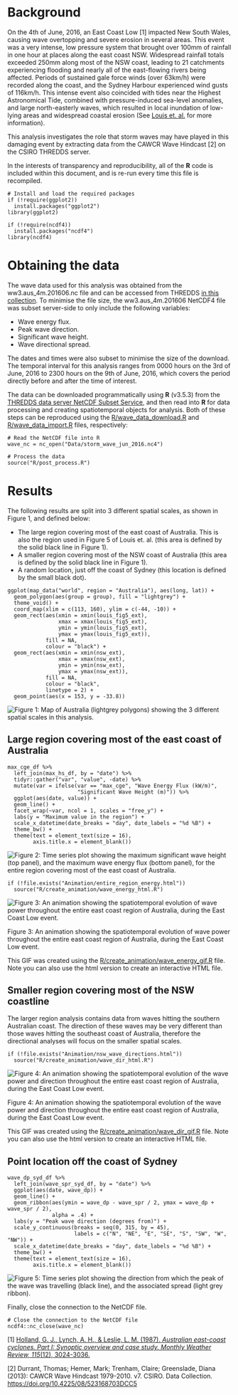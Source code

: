 Background
==========

On the 4th of June, 2016, an East Coast Low [1] impacted New South
Wales, causing wave overtopping and severe erosion in several areas.
This event was a very intense, low pressure system that brought over
100mm of rainfall in one hour at places along the east coast NSW.
Widespread rainfall totals exceeded 250mm along most of the NSW coast,
leading to 21 catchments experiencing flooding and nearly all of the
east-flowing rivers being affected. Periods of sustained gale force
winds (over 63km/h) were recorded along the coast, and the Sydney
Harbour experienced wind gusts of 116km/h. This intense event also
coincided with tides near the Highest Astronomical Tide, combined with
pressure-induced sea-level anomalies, and large north-easterly waves,
which resulted in local inundation of low-lying areas and widespread
coastal erosion (See [Louis et.
al.](https://www.mhl.nsw.gov.au/data/realtime/wave/docs//2016NSWCoastalConferenceLouisCourieletal_Final.pdf)
for more information).

This analysis investigates the role that storm waves may have played in
this damaging event by extracting data from the CAWCR Wave Hindcast [2]
on the CSIRO THREDDS server.

In the interests of transparency and reproducibility, all of the **R**
code is included within this document, and is re-run every time this
file is recompiled.

    # Install and load the required packages
    if (!require(ggplot2)) 
      install.packages("ggplot2")
    library(ggplot2)

    if (!require(ncdf4))
      install.packages("ncdf4")
    library(ncdf4)

Obtaining the data
==================

The wave data used for this analysis was obtained from the
ww3.aus\_4m.201606.nc file and can be accessed from THREDDS [in this
collection](http://data-cbr.csiro.au/thredds/catalog/catch_all/CMAR_CAWCR-Wave_archive/CAWCR_Wave_Hindcast_aggregate/gridded/catalog.html).
To minimise the file size, the ww3.aus\_4m.201606 NetCDF4 file was
subset server-side to only include the following variables:

-   Wave energy flux.
-   Peak wave direction.
-   Significant wave height.
-   Wave directional spread.

The dates and times were also subset to minimise the size of the
download. The temporal interval for this analysis ranges from 0000 hours
on the 3rd of June, 2016 to 2300 hours on the 9th of June, 2016, which
covers the period directly before and after the time of interest.

The data can be downloaded programmatically using **R** (v3.5.3) from
the [THREDDS data server NetCDF Subset
Service](http://data-cbr.csiro.au/thredds/ncss/grid/catch_all/CMAR_CAWCR-Wave_archive/CAWCR_Wave_Hindcast_aggregate/gridded/ww3.pac_4m.201901.nc/dataset.html),
and then read into **R** for data processing and creating spatiotemporal
objects for analysis. Both of these steps can be reproduced using the
[R/wave\_data\_download.R](R/wave_data_download.R) and
[R/wave\_data\_import.R](R/post_process.R) files, respectively:

    # Read the NetCDF file into R
    wave_nc = nc_open("Data/storm_wave_jun_2016.nc4")

    # Process the data
    source("R/post_process.R")

Results
=======

The following results are split into 3 different spatial scales, as
shown in Figure 1, and defined below:

-   The large region covering most of the east coast of Australia. This
    is also the region used in Figure 5 of Louis et. al. (this area is
    defined by the solid black line in Figure 1).
-   A smaller region covering most of the NSW coast of Australia (this
    area is defined by the solid black line in Figure 1).
-   A random location, just off the coast of Sydney (this location is
    defined by the small black dot).

<!-- -->

    ggplot(map_data("world", region = "Australia"), aes(long, lat)) +
      geom_polygon(aes(group = group), fill = "lightgrey") +
      theme_void() +
      coord_map(xlim = c(113, 160), ylim = c(-44, -10)) +
      geom_rect(aes(xmin = xmin(louis_fig5_ext),
                    xmax = xmax(louis_fig5_ext),
                    ymin = ymin(louis_fig5_ext),
                    ymax = ymax(louis_fig5_ext)),
                fill = NA,
                colour = "black") +
      geom_rect(aes(xmin = xmin(nsw_ext),
                    xmax = xmax(nsw_ext),
                    ymin = ymin(nsw_ext),
                    ymax = ymax(nsw_ext)),
                fill = NA,
                colour = "black",
                linetype = 2) +
      geom_point(aes(x = 153, y = -33.8))

![Figure 1: Map of Australia (lightgrey polygons) showing the 3
different spatial scales in this
analysis.](README_files/figure-markdown_strict/aus_map-1.png)

Large region covering most of the east coast of Australia
---------------------------------------------------------

    max_cge_df %>% 
      left_join(max_hs_df, by = "date") %>% 
      tidyr::gather("var", "value", -date) %>% 
      mutate(var = ifelse(var == "max_cge", "Wave Energy Flux (kW/m)", 
                          "Significant Wave Height (m)")) %>% 
      ggplot(aes(date, value)) +
      geom_line() +
      facet_wrap(~var, ncol = 1, scales = "free_y") +
      labs(y = "Maximum value in the region") +
      scale_x_datetime(date_breaks = "day", date_labels = "%d %B") +
      theme_bw() +
      theme(text = element_text(size = 16),
            axis.title.x = element_blank())

![Figure 2: Time series plot showing the maximum significant wave height
(top panel), and the maximum wave energy flux (bottom panel), for the
entire region covering most of the east coast of
Australia.](README_files/figure-markdown_strict/large_region_analysis-1.png)

    if (!file.exists("Animation/entire_region_energy.html"))
      source("R/create_animation/wave_energy_html.R")

<img src="Animation/entire_region_energy.gif" alt="Figure 3: An animation showing the spatiotemporal evolution of wave power throughout the entire east coast region of Australia, during the East Coast Low event."  />
<p class="caption">
Figure 3: An animation showing the spatiotemporal evolution of wave
power throughout the entire east coast region of Australia, during the
East Coast Low event.
</p>

This GIF was created using the
[R/create\_animation/wave\_energy\_gif.R](R/create_animation/wave_energy_gif.R)
file. Note you can also use the html version to create an interactive
HTML file.

Smaller region covering most of the NSW coastline
-------------------------------------------------

The larger region analysis contains data from waves hitting the southern
Australian coast. The direction of these waves may be very different
than those waves hitting the southeast coast of Australia, therefore the
directional analyses will focus on the smaller spatial scales.

    if (!file.exists("Animation/nsw_wave_directions.html"))
      source("R/create_animation/wave_dir_html.R")

<img src="Animation/nsw_wave_directions.gif" alt="Figure 4: An animation showing the spatiotemporal evolution of the wave power and direction throughout the entire east coast region of Australia, during the East Coast Low event."  />
<p class="caption">
Figure 4: An animation showing the spatiotemporal evolution of the wave
power and direction throughout the entire east coast region of
Australia, during the East Coast Low event.
</p>

This GIF was created using the
[R/create\_animation/wave\_dir\_gif.R](R/create_animation/wave_dir_gif.R)
file. Note you can also use the html version to create an interactive
HTML file.

Point location off the coast of Sydney
--------------------------------------

    wave_dp_syd_df %>% 
      left_join(wave_spr_syd_df, by = "date") %>% 
      ggplot(aes(date, wave_dp)) +
      geom_line() +
      geom_ribbon(aes(ymin = wave_dp - wave_spr / 2, ymax = wave_dp + wave_spr / 2),
                  alpha = .4) +
      labs(y = "Peak wave direction (degrees from)") +
      scale_y_continuous(breaks = seq(0, 315, by = 45),
                         labels = c("N", "NE", "E", "SE", "S", "SW", "W", "NW")) +
      scale_x_datetime(date_breaks = "day", date_labels = "%d %B") +
      theme_bw() +
      theme(text = element_text(size = 16),
            axis.title.x = element_blank())

![Figure 5: Time series plot showing the direction from which the peak
of the wave was travelling (black line), and the associated spread
(light grey
ribbon).](README_files/figure-markdown_strict/small_region_analysis-1.png)

Finally, close the connection to the NetCDF file.

    # Close the connection to the NetCDF file
    ncdf4::nc_close(wave_nc)

[1] [Holland, G. J., Lynch, A. H., & Leslie, L. M. (1987). *Australian
east-coast cyclones. Part I: Synoptic overview and case study. Monthly
Weather Review, 115*(12),
3024-3036.](https://journals.ametsoc.org/doi/10.1175/1520-0493%281987%29115%3C3024%3AAECCPI%3E2.0.CO%3B2)

[2] Durrant, Thomas; Hemer, Mark; Trenham, Claire; Greenslade, Diana
(2013): CAWCR Wave Hindcast 1979-2010. v7. CSIRO. Data Collection.
<a href="https://doi.org/10.4225/08/523168703DCC5" class="uri">https://doi.org/10.4225/08/523168703DCC5</a>

